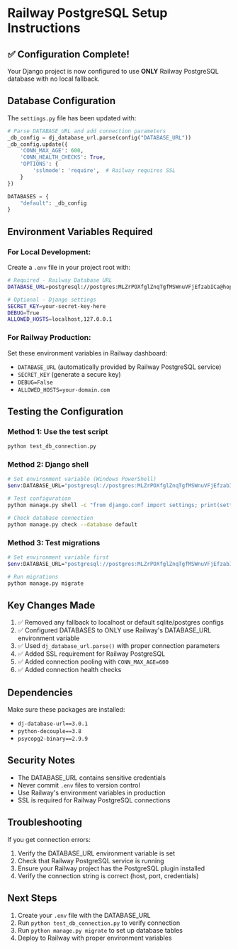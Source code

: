 # Railway PostgreSQL Setup Instructions

## ✅ Configuration Complete!

Your Django project is now configured to use **ONLY** Railway PostgreSQL database with no local fallback.

## Database Configuration

The `settings.py` file has been updated with:

```python
# Parse DATABASE_URL and add connection parameters
_db_config = dj_database_url.parse(config("DATABASE_URL"))
_db_config.update({
    'CONN_MAX_AGE': 600,
    'CONN_HEALTH_CHECKS': True,
    'OPTIONS': {
        'sslmode': 'require',  # Railway requires SSL
    }
})

DATABASES = {
    "default": _db_config
}
```

## Environment Variables Required

### For Local Development:
Create a `.env` file in your project root with:

```bash
# Required - Railway Database URL
DATABASE_URL=postgresql://postgres:MLZrPOXfglZnqTgfMSWnuVFjEfzabICa@hopper.proxy.rlwy.net:27806/postgres

# Optional - Django settings
SECRET_KEY=your-secret-key-here
DEBUG=True
ALLOWED_HOSTS=localhost,127.0.0.1
```

### For Railway Production:
Set these environment variables in Railway dashboard:
- `DATABASE_URL` (automatically provided by Railway PostgreSQL service)
- `SECRET_KEY` (generate a secure key)
- `DEBUG=False`
- `ALLOWED_HOSTS=your-domain.com`

## Testing the Configuration

### Method 1: Use the test script
```bash
python test_db_connection.py
```

### Method 2: Django shell
```bash
# Set environment variable (Windows PowerShell)
$env:DATABASE_URL="postgresql://postgres:MLZrPOXfglZnqTgfMSWnuVFjEfzabICa@hopper.proxy.rlwy.net:27806/postgres"

# Test configuration
python manage.py shell -c "from django.conf import settings; print(settings.DATABASES['default'])"

# Check database connection
python manage.py check --database default
```

### Method 3: Test migrations
```bash
# Set environment variable first
$env:DATABASE_URL="postgresql://postgres:MLZrPOXfglZnqTgfMSWnuVFjEfzabICa@hopper.proxy.rlwy.net:27806/postgres"

# Run migrations
python manage.py migrate
```

## Key Changes Made

1. ✅ Removed any fallback to localhost or default sqlite/postgres configs
2. ✅ Configured DATABASES to ONLY use Railway's DATABASE_URL environment variable
3. ✅ Used `dj_database_url.parse()` with proper connection parameters
4. ✅ Added SSL requirement for Railway PostgreSQL
5. ✅ Added connection pooling with `CONN_MAX_AGE=600`
6. ✅ Added connection health checks

## Dependencies

Make sure these packages are installed:
- `dj-database-url==3.0.1`
- `python-decouple==3.8`
- `psycopg2-binary==2.9.9`

## Security Notes

- The DATABASE_URL contains sensitive credentials
- Never commit `.env` files to version control
- Use Railway's environment variables in production
- SSL is required for Railway PostgreSQL connections

## Troubleshooting

If you get connection errors:
1. Verify the DATABASE_URL environment variable is set
2. Check that Railway PostgreSQL service is running
3. Ensure your Railway project has the PostgreSQL plugin installed
4. Verify the connection string is correct (host, port, credentials)

## Next Steps

1. Create your `.env` file with the DATABASE_URL
2. Run `python test_db_connection.py` to verify connection
3. Run `python manage.py migrate` to set up database tables
4. Deploy to Railway with proper environment variables
